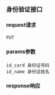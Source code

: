 
### 身份验证接口

#### request请求
    PUT

#### params参数
    id_card 身份证号码
    id_name 身份证姓名

#### response响应
